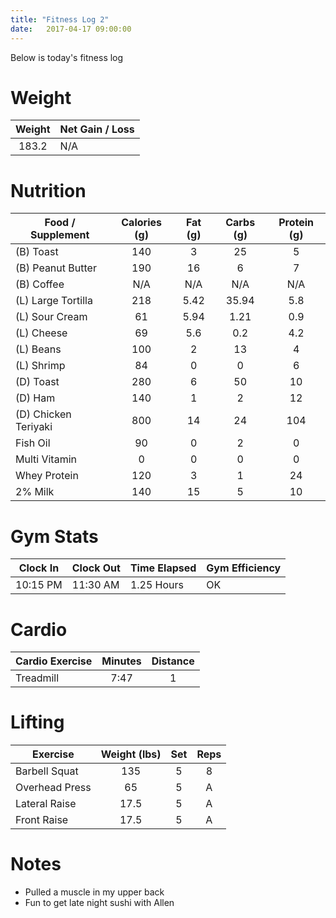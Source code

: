 ```yaml
---
title: "Fitness Log 2"
date:   2017-04-17 09:00:00
---
```


Below is today's fitness log

# Weight

| Weight | Net Gain / Loss |
|:------:|:----------------|
| 183.2  | N/A             |

# Nutrition

| Food / Supplement  | Calories (g) | Fat (g) | Carbs (g) | Protein (g) |
| -------------------|:------------:|:-------:|:---------:|:-----------:|
| (B) Toast          | 140          | 3     | 25       | 5         |
| (B) Peanut Butter  | 190          | 16     | 6       | 7         |
| (B) Coffee         | N/A          | N/A     | N/A       | N/A         |
| (L) Large Tortilla | 218          | 5.42    | 35.94     | 5.8         |
| (L) Sour Cream | 61          | 5.94    | 1.21     | 0.9         |
| (L) Cheese | 69 | 5.6 | 0.2 | 4.2 |
| (L) Beans | 100 | 2 | 13 | 4 |
| (L) Shrimp | 84 | 0 | 0 | 6 |
| (D) Toast | 280 | 6 | 50 | 10 |
| (D) Ham | 140 | 1 | 2 | 12 |
| (D) Chicken Teriyaki | 800 | 14 | 24 | 104 |
| Fish Oil           | 90            | 0       | 2         | 0          |
| Multi Vitamin      | 0            | 0       | 0         | 0           |
| Whey Protein       | 120           | 3       | 1         | 24         |
| 2% Milk            | 140           | 15      | 5         | 10         |

# Gym Stats

| Clock In | Clock Out | Time Elapsed | Gym Efficiency |
|----------|-----------|--------------|----------------|
| 10:15 PM | 11:30 AM  | 1.25 Hours   | OK       |

# Cardio

| Cardio Exercise | Minutes | Distance |
|-----------------|:-------:|:---------:|
| Treadmill     | 7:47      | 1        |

# Lifting

| Exercise                    | Weight (lbs)  | Set  | Reps |
| ----------------------------|:-------------:| :---:|:----:|
| Barbell Squat | 135           | 5    | 8    |
| Overhead Press         | 65            | 5    | A    |
| Lateral Raise    | 17.5          | 5    | A    |
| Front Raise                 | 17.5            | 5    | A    |

# Notes
* Pulled a muscle in my upper back
* Fun to get late night sushi with Allen
